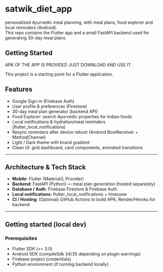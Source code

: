 # satwik_diet_app

 personalized Ayurvedic meal planning, with meal plans, food explorer and local reminders (Android).  
This repo contains the Flutter app and a small FastAPI backend used for generating 30-day meal plans.


## Getting Started

APK OF THE APP IS PROVIDED JUST DOWNLOAD AND USE IT 

This project is a starting point for a Flutter application.

## Features

- Google Sign-in (Firebase Auth)
- User profile & preferences (Firestore)
- 30-day meal plan generator (backend API)
- Food Explorer: search Ayurvedic properties for Indian foods
- Local notifications & hydration/meal reminders (flutter_local_notifications)
- Resync reminders after device reboot (Android BootReceiver + MethodChannel)
- Light / Dark theme with brand gradient
- Clean UI: grid dashboard, card components, animated transitions

---

## Architecture & Tech Stack

- **Mobile**: Flutter (Material3, Provider)
- **Backend**: FastAPI (Python) — meal plan generation (hosted separately)
- **Database / Auth**: Firebase Firestore & Firebase Auth
- **Local notifications**: flutter_local_notifications + timezone
- **CI / Hosting**: (Optional) GitHub Actions to build APK; Render/Heroku for backend

---

## Getting started (local dev)

### Prerequisites
- Flutter SDK (>= 3.0)
- Android SDK (compileSdk 34/35 depending on plugin warnings)
- Firebase project (credentials)
- Python environment (if running backend locally)
